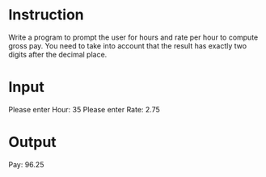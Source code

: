 # Instruction
Write a program to prompt the user for hours and rate per hour to compute gross pay.
You need to take into account that the result has exactly two digits after the decimal place.

# Input
Please enter Hour: 35
Please enter Rate: 2.75

# Output
Pay: 96.25
